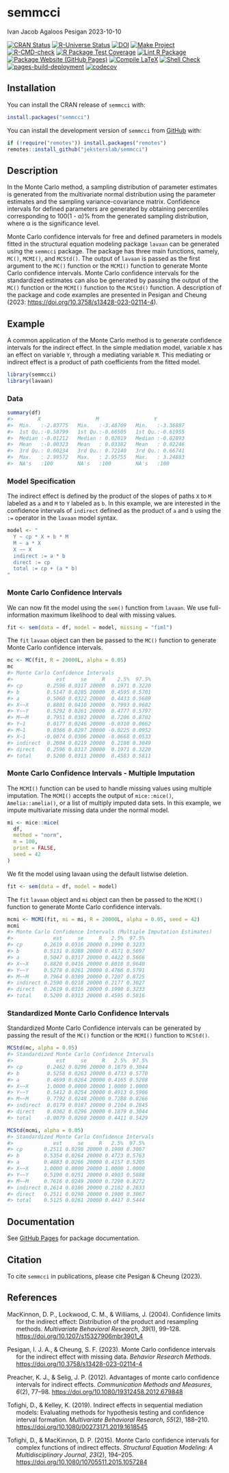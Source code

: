 semmcci
================
Ivan Jacob Agaloos Pesigan
2023-10-10

<!-- README.md is generated from .setup/readme/README.Rmd. Please edit that file -->
<!-- badges: start -->

[![CRAN
Status](https://www.r-pkg.org/badges/version/semmcci)](https://cran.r-project.org/package=semmcci)
[![R-Universe
Status](https://jeksterslab.r-universe.dev/badges/semmcci)](https://jeksterslab.r-universe.dev)
[![DOI](https://zenodo.org/badge/DOI/10.3758/s13428-023-02114-4.svg)](https://doi.org/10.3758/s13428-023-02114-4)
[![Make
Project](https://github.com/jeksterslab/semmcci/actions/workflows/make.yml/badge.svg)](https://github.com/jeksterslab/semmcci/actions/workflows/make.yml)
[![R-CMD-check](https://github.com/jeksterslab/semmcci/actions/workflows/check-full.yml/badge.svg)](https://github.com/jeksterslab/semmcci/actions/workflows/check-full.yml)
[![R Package Test
Coverage](https://github.com/jeksterslab/semmcci/actions/workflows/test-coverage.yml/badge.svg)](https://github.com/jeksterslab/semmcci/actions/workflows/test-coverage.yml)
[![Lint R
Package](https://github.com/jeksterslab/semmcci/actions/workflows/lint.yml/badge.svg)](https://github.com/jeksterslab/semmcci/actions/workflows/lint.yml)
[![Package Website (GitHub
Pages)](https://github.com/jeksterslab/semmcci/actions/workflows/pkgdown-gh-pages.yml/badge.svg)](https://github.com/jeksterslab/semmcci/actions/workflows/pkgdown-gh-pages.yml)
[![Compile
LaTeX](https://github.com/jeksterslab/semmcci/actions/workflows/latex.yml/badge.svg)](https://github.com/jeksterslab/semmcci/actions/workflows/latex.yml)
[![Shell
Check](https://github.com/jeksterslab/semmcci/actions/workflows/shellcheck.yml/badge.svg)](https://github.com/jeksterslab/semmcci/actions/workflows/shellcheck.yml)
[![pages-build-deployment](https://github.com/jeksterslab/semmcci/actions/workflows/pages/pages-build-deployment/badge.svg)](https://github.com/jeksterslab/semmcci/actions/workflows/pages/pages-build-deployment)
[![codecov](https://codecov.io/gh/jeksterslab/semmcci/branch/main/graph/badge.svg?token=KVLUET3DJ6)](https://codecov.io/gh/jeksterslab/semmcci)
<!-- badges: end -->

## Installation

You can install the CRAN release of `semmcci` with:

``` r
install.packages("semmcci")
```

You can install the development version of `semmcci` from
[GitHub](https://github.com/jeksterslab/semmcci) with:

``` r
if (!require("remotes")) install.packages("remotes")
remotes::install_github("jeksterslab/semmcci")
```

## Description

In the Monte Carlo method, a sampling distribution of parameter
estimates is generated from the multivariate normal distribution using
the parameter estimates and the sampling variance-covariance matrix.
Confidence intervals for defined parameters are generated by obtaining
percentiles corresponding to 100(1 - α)% from the generated sampling
distribution, where α is the significance level.

Monte Carlo confidence intervals for free and defined parameters in
models fitted in the structural equation modeling package `lavaan` can
be generated using the `semmcci` package. The package has three main
functions, namely, `MC()`, `MCMI()`, and `MCStd()`. The output of
`lavaan` is passed as the first argument to the `MC()` function or the
`MCMI()` function to generate Monte Carlo confidence intervals. Monte
Carlo confidence intervals for the standardized estimates can also be
generated by passing the output of the `MC()` function or the `MCMI()`
function to the `MCStd()` function. A description of the package and
code examples are presented in Pesigan and Cheung (2023:
<https://doi.org/10.3758/s13428-023-02114-4>).

## Example

A common application of the Monte Carlo method is to generate confidence
intervals for the indirect effect. In the simple mediation model,
variable `X` has an effect on variable `Y`, through a mediating variable
`M`. This mediating or indirect effect is a product of path coefficients
from the fitted model.

``` r
library(semmcci)
library(lavaan)
```

### Data

``` r
summary(df)
#>        X                  M                  Y           
#>  Min.   :-2.83775   Min.   :-3.48709   Min.   :-3.36887  
#>  1st Qu.:-0.58799   1st Qu.:-0.66505   1st Qu.:-0.61955  
#>  Median :-0.01212   Median : 0.02019   Median :-0.02893  
#>  Mean   :-0.00323   Mean   : 0.03382   Mean   : 0.02246  
#>  3rd Qu.: 0.60234   3rd Qu.: 0.72140   3rd Qu.: 0.66741  
#>  Max.   : 2.99572   Max.   : 2.95755   Max.   : 3.24883  
#>  NA's   :100        NA's   :100        NA's   :100
```

### Model Specification

The indirect effect is defined by the product of the slopes of paths `X`
to `M` labeled as `a` and `M` to `Y` labeled as `b`. In this example, we
are interested in the confidence intervals of `indirect` defined as the
product of `a` and `b` using the `:=` operator in the `lavaan` model
syntax.

``` r
model <- "
  Y ~ cp * X + b * M
  M ~ a * X
  X ~~ X
  indirect := a * b
  direct := cp
  total := cp + (a * b)
"
```

### Monte Carlo Confidence Intervals

We can now fit the model using the `sem()` function from `lavaan`. We
use full-information maximum likelihood to deal with missing values.

``` r
fit <- sem(data = df, model = model, missing = "fiml")
```

The `fit` `lavaan` object can then be passed to the `MC()` function to
generate Monte Carlo confidence intervals.

``` r
mc <- MC(fit, R = 20000L, alpha = 0.05)
mc
#> Monte Carlo Confidence Intervals
#>              est     se     R    2.5%  97.5%
#> cp        0.2596 0.0317 20000  0.1971 0.3220
#> b         0.5147 0.0285 20000  0.4595 0.5701
#> a         0.5060 0.0322 20000  0.4433 0.5689
#> X~~X      0.8801 0.0410 20000  0.7993 0.9602
#> Y~~Y      0.5292 0.0261 20000  0.4777 0.5797
#> M~~M      0.7951 0.0382 20000  0.7206 0.8702
#> Y~1       0.0177 0.0246 20000 -0.0310 0.0662
#> M~1       0.0366 0.0297 20000 -0.0225 0.0952
#> X~1      -0.0074 0.0306 20000 -0.0668 0.0533
#> indirect  0.2604 0.0219 20000  0.2186 0.3049
#> direct    0.2596 0.0317 20000  0.1971 0.3220
#> total     0.5200 0.0313 20000  0.4583 0.5811
```

### Monte Carlo Confidence Intervals - Multiple Imputation

The `MCMI()` function can be used to handle missing values using
multiple imputation. The `MCMI()` accepts the output of `mice::mice()`,
`Amelia::amelia()`, or a list of multiply imputed data sets. In this
example, we impute multivariate missing data under the normal model.

``` r
mi <- mice::mice(
  df,
  method = "norm",
  m = 100,
  print = FALSE,
  seed = 42
)
```

We fit the model using lavaan using the default listwise deletion.

``` r
fit <- sem(data = df, model = model)
```

The `fit` `lavaan` object and `mi` object can then be passed to the
`MCMI()` function to generate Monte Carlo confidence intervals.

``` r
mcmi <- MCMI(fit, mi = mi, R = 20000L, alpha = 0.05, seed = 42)
mcmi
#> Monte Carlo Confidence Intervals (Multiple Imputation Estimates)
#>             est     se     R   2.5%  97.5%
#> cp       0.2619 0.0316 20000 0.1990 0.3233
#> b        0.5131 0.0288 20000 0.4571 0.5697
#> a        0.5047 0.0317 20000 0.4422 0.5666
#> X~~X     0.8820 0.0416 20000 0.8010 0.9640
#> Y~~Y     0.5278 0.0261 20000 0.4766 0.5791
#> M~~M     0.7964 0.0389 20000 0.7207 0.8725
#> indirect 0.2590 0.0218 20000 0.2177 0.3027
#> direct   0.2619 0.0316 20000 0.1990 0.3233
#> total    0.5209 0.0313 20000 0.4595 0.5816
```

### Standardized Monte Carlo Confidence Intervals

Standardized Monte Carlo Confidence intervals can be generated by
passing the result of the `MC()` function or the `MCMI()` function to
`MCStd()`.

``` r
MCStd(mc, alpha = 0.05)
#> Standardized Monte Carlo Confidence Intervals
#>              est     se     R   2.5%  97.5%
#> cp        0.2462 0.0296 20000 0.1879 0.3044
#> b         0.5258 0.0263 20000 0.4733 0.5770
#> a         0.4699 0.0264 20000 0.4165 0.5208
#> X~~X      1.0000 0.0000 20000 1.0000 1.0000
#> Y~~Y      0.5412 0.0254 20000 0.4913 0.5906
#> M~~M      0.7792 0.0248 20000 0.7288 0.8266
#> indirect  0.0179 0.0187 20000 0.2104 0.2845
#> direct    0.0362 0.0296 20000 0.1879 0.3044
#> total    -0.0079 0.0260 20000 0.4411 0.5429
```

``` r
MCStd(mcmi, alpha = 0.05)
#> Standardized Monte Carlo Confidence Intervals
#>             est     se     R   2.5%  97.5%
#> cp       0.2511 0.0298 20000 0.1900 0.3067
#> b        0.5354 0.0264 20000 0.4723 0.5763
#> a        0.4883 0.0266 20000 0.4157 0.5205
#> X~~X     1.0000 0.0000 20000 1.0000 1.0000
#> Y~~Y     0.5190 0.0251 20000 0.4903 0.5888
#> M~~M     0.7616 0.0249 20000 0.7290 0.8272
#> indirect 0.2614 0.0186 20000 0.2102 0.2833
#> direct   0.2511 0.0298 20000 0.1900 0.3067
#> total    0.5125 0.0261 20000 0.4417 0.5444
```

## Documentation

See [GitHub Pages](https://jeksterslab.github.io/semmcci/index.html) for
package documentation.

## Citation

To cite `semmcci` in publications, please cite Pesigan & Cheung (2023).

## References

<div id="refs" class="references csl-bib-body hanging-indent"
line-spacing="2">

<div id="ref-MacKinnon-Lockwood-Williams-2004" class="csl-entry">

MacKinnon, D. P., Lockwood, C. M., & Williams, J. (2004). Confidence
limits for the indirect effect: Distribution of the product and
resampling methods. *Multivariate Behavioral Research*, *39*(1), 99–128.
<https://doi.org/10.1207/s15327906mbr3901_4>

</div>

<div id="ref-Pesigan-Cheung-2023" class="csl-entry">

Pesigan, I. J. A., & Cheung, S. F. (2023). Monte Carlo confidence
intervals for the indirect effect with missing data. *Behavior Research
Methods*. <https://doi.org/10.3758/s13428-023-02114-4>

</div>

<div id="ref-Preacher-Selig-2012" class="csl-entry">

Preacher, K. J., & Selig, J. P. (2012). Advantages of monte carlo
confidence intervals for indirect effects. *Communication Methods and
Measures*, *6*(2), 77–98. <https://doi.org/10.1080/19312458.2012.679848>

</div>

<div id="ref-Tofighi-Kelley-2019" class="csl-entry">

Tofighi, D., & Kelley, K. (2019). Indirect effects in sequential
mediation models: Evaluating methods for hypothesis testing and
confidence interval formation. *Multivariate Behavioral Research*,
*55*(2), 188–210. <https://doi.org/10.1080/00273171.2019.1618545>

</div>

<div id="ref-Tofighi-MacKinnon-2015" class="csl-entry">

Tofighi, D., & MacKinnon, D. P. (2015). Monte Carlo confidence intervals
for complex functions of indirect effects. *Structural Equation
Modeling: A Multidisciplinary Journal*, *23*(2), 194–205.
<https://doi.org/10.1080/10705511.2015.1057284>

</div>

</div>
